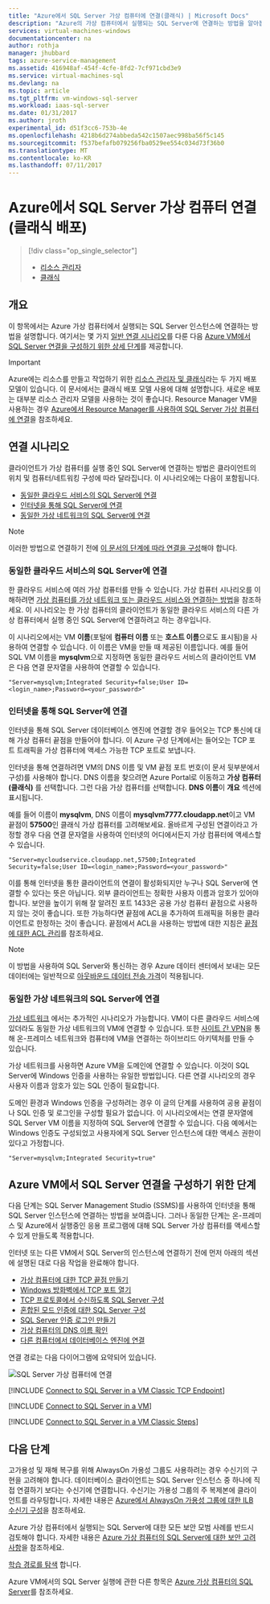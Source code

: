 ```yaml
---
title: "Azure에서 SQL Server 가상 컴퓨터에 연결(클래식) | Microsoft Docs"
description: "Azure의 가상 컴퓨터에서 실행되는 SQL Server에 연결하는 방법을 알아봅니다. 이 항목에서는 클래식 배포 모드를 사용합니다. 시나리오는 네트워킹 구성 및 클라이언트의 위치에 따라 다릅니다."
services: virtual-machines-windows
documentationcenter: na
author: rothja
manager: jhubbard
tags: azure-service-management
ms.assetid: 416948af-454f-4cfe-8fd2-7cf971cbd3e9
ms.service: virtual-machines-sql
ms.devlang: na
ms.topic: article
ms.tgt_pltfrm: vm-windows-sql-server
ms.workload: iaas-sql-server
ms.date: 01/31/2017
ms.author: jroth
experimental_id: d51f3cc6-753b-4e
ms.openlocfilehash: 4218b6d274abbeda542c1507aec998ba56f5c145
ms.sourcegitcommit: f537befafb079256fba0529ee554c034d73f36b0
ms.translationtype: MT
ms.contentlocale: ko-KR
ms.lasthandoff: 07/11/2017
---
```

# <a name="connect-to-a-sql-server-virtual-machine-on-azure-classic-deployment"></a>Azure에서 SQL Server 가상 컴퓨터 연결(클래식 배포)
> [!div class="op_single_selector"]
> * [리소스 관리자](../sql/virtual-machines-windows-sql-connect.md)
> * [클래식](../classic/sql-connect.md)
> 
> 

## <a name="overview"></a>개요
이 항목에서는 Azure 가상 컴퓨터에서 실행되는 SQL Server 인스턴스에 연결하는 방법을 설명합니다. 여기서는 몇 가지 [일반 연결 시나리오](#connection-scenarios)를 다룬 다음 [Azure VM에서 SQL Server 연결을 구성하기 위한 상세 단계](#steps-for-configuring-sql-server-connectivity-in-an-azure-vm)를 제공합니다.

> [!IMPORTANT] 
> Azure에는 리소스를 만들고 작업하기 위한 [리소스 관리자 및 클래식](../../../azure-resource-manager/resource-manager-deployment-model.md)라는 두 가지 배포 모델이 있습니다. 이 문서에서는 클래식 배포 모델 사용에 대해 설명합니다. 새로운 배포는 대부분 리소스 관리자 모델을 사용하는 것이 좋습니다. Resource Manager VM을 사용하는 경우 [Azure에서 Resource Manager를 사용하여 SQL Server 가상 컴퓨터에 연결](../sql/virtual-machines-windows-sql-connect.md)을 참조하세요.

## <a name="connection-scenarios"></a>연결 시나리오
클라이언트가 가상 컴퓨터를 실행 중인 SQL Server에 연결하는 방법은 클라이언트의 위치 및 컴퓨터/네트워킹 구성에 따라 달라집니다. 이 시나리오에는 다음이 포함됩니다.

* [동일한 클라우드 서비스의 SQL Server에 연결](#connect-to-sql-server-in-the-same-cloud-service)
* [인터넷을 통해 SQL Server에 연결](#connect-to-sql-server-over-the-internet)
* [동일한 가상 네트워크의 SQL Server에 연결](#connect-to-sql-server-in-the-same-virtual-network)

> [!NOTE]
> 이러한 방법으로 연결하기 전에 [이 문서의 단계에 따라 연결을 구성](#steps-for-configuring-sql-server-connectivity-in-an-azure-vm)해야 합니다.
> 
> 

### <a name="connect-to-sql-server-in-the-same-cloud-service"></a>동일한 클라우드 서비스의 SQL Server에 연결
한 클라우드 서비스에 여러 가상 컴퓨터를 만들 수 있습니다. 가상 컴퓨터 시나리오를 이해하려면 [가상 컴퓨터를 가상 네트워크 또는 클라우드 서비스와 연결하는 방법](../classic/connect-vms.md#connect-vms-in-a-standalone-cloud-service)을 참조하세요. 이 시나리오는 한 가상 컴퓨터의 클라이언트가 동일한 클라우드 서비스의 다른 가상 컴퓨터에서 실행 중인 SQL Server에 연결하려고 하는 경우입니다.

이 시나리오에서는 VM **이름**(포털에 **컴퓨터 이름** 또는 **호스트 이름**으로도 표시됨)을 사용하여 연결할 수 있습니다. 이 이름은 VM을 만들 때 제공된 이름입니다. 예를 들어 SQL VM 이름을 **mysqlvm**으로 지정하면 동일한 클라우드 서비스의 클라이언트 VM은 다음 연결 문자열을 사용하여 연결할 수 있습니다.

    "Server=mysqlvm;Integrated Security=false;User ID=<login_name>;Password=<your_password>"

### <a name="connect-to-sql-server-over-the-internet"></a>인터넷을 통해 SQL Server에 연결 
인터넷을 통해 SQL Server 데이터베이스 엔진에 연결할 경우 들어오는 TCP 통신에 대해 가상 컴퓨터 끝점을 만들어야 합니다. 이 Azure 구성 단계에서는 들어오는 TCP 포트 트래픽을 가상 컴퓨터에 액세스 가능한 TCP 포트로 보냅니다.

인터넷을 통해 연결하려면 VM의 DNS 이름 및 VM 끝점 포트 번호(이 문서 뒷부분에서 구성)를 사용해야 합니다. DNS 이름을 찾으려면 Azure Portal로 이동하고 **가상 컴퓨터(클래식)** 를 선택합니다. 그런 다음 가상 컴퓨터를 선택합니다. **DNS 이름**이 **개요** 섹션에 표시됩니다.

예를 들어 이름이 **mysqlvm**, DNS 이름이 **mysqlvm7777.cloudapp.net**이고 VM 끝점이 **57500**인 클래식 가상 컴퓨터를 고려해보세요. 올바르게 구성된 연결이라고 가정할 경우 다음 연결 문자열을 사용하여 인터넷의 어디에서든지 가상 컴퓨터에 액세스할 수 있습니다.

    "Server=mycloudservice.cloudapp.net,57500;Integrated Security=false;User ID=<login_name>;Password=<your_password>"

이를 통해 인터넷을 통한 클라이언트의 연결이 활성화되지만 누구나 SQL Server에 연결할 수 있다는 뜻은 아닙니다. 외부 클라이언트는 정확한 사용자 이름과 암호가 있어야 합니다. 보안을 높이기 위해 잘 알려진 포트 1433은 공용 가상 컴퓨터 끝점으로 사용하지 않는 것이 좋습니다. 또한 가능하다면 끝점에 ACL을 추가하여 트래픽을 허용한 클라이언트로  한정하는 것이 좋습니다. 끝점에서 ACL을 사용하는 방법에 대한 지침은 [끝점에 대한 ACL 관리](../classic/setup-endpoints.md#manage-the-acl-on-an-endpoint)를 참조하세요.

> [!NOTE]
> 이 방법을 사용하여 SQL Server와 통신하는 경우 Azure 데이터 센터에서 보내는 모든 데이터에는 일반적으로 [아웃바운드 데이터 전송 가격](https://azure.microsoft.com/pricing/details/data-transfers/)이 적용됩니다.
> 
> 

### <a name="connect-to-sql-server-in-the-same-virtual-network"></a>동일한 가상 네트워크의 SQL Server에 연결
[가상 네트워크](../../../virtual-network/virtual-networks-overview.md) 에서는 추가적인 시나리오가 가능합니다. VM이 다른 클라우드 서비스에 있더라도 동일한 가상 네트워크의 VM에 연결할 수 있습니다. 또한 [사이트 간 VPN](../../../vpn-gateway/vpn-gateway-site-to-site-create.md)을 통해 온-프레미스 네트워크와 컴퓨터에 VM을 연결하는 하이브리드 아키텍처를 만들 수 있습니다.

가상 네트워크를 사용하면 Azure VM을 도메인에 연결할 수 있습니다. 이것이 SQL Server에 Windows 인증을 사용하는 유일한 방법입니다. 다른 연결 시나리오의 경우 사용자 이름과 암호가 있는 SQL 인증이 필요합니다.

도메인 환경과 Windows 인증을 구성하려는 경우 이 글의 단계를 사용하여 공용 끝점이나 SQL 인증 및 로그인을 구성할 필요가 없습니다. 이 시나리오에서는 연결 문자열에 SQL Server VM 이름을 지정하여 SQL Server에 연결할 수 있습니다. 다음 예에서는 Windows 인증도 구성되었고 사용자에게 SQL Server 인스턴스에 대한 액세스 권한이 있다고 가정합니다.

    "Server=mysqlvm;Integrated Security=true"

## <a name="steps-for-configuring-sql-server-connectivity-in-an-azure-vm"></a>Azure VM에서 SQL Server 연결을 구성하기 위한 단계
다음 단계는 SQL Server Management Studio (SSMS)를 사용하여 인터넷을 통해 SQL Server 인스턴스에 연결하는 방법을 보여줍니다. 그러나 동일한 단계는 온-프레미스 및 Azure에서 실행중인 응용 프로그램에 대해 SQL Server 가상 컴퓨터를 액세스할 수 있게 만들도록 적용합니다.

인터넷 또는 다른 VM에서 SQL Server의 인스턴스에 연결하기 전에 먼저 아래의 섹션에 설명된 대로 다음 작업을 완료해야 합니다.

* [가상 컴퓨터에 대한 TCP 끝점 만들기](#create-a-tcp-endpoint-for-the-virtual-machine)
* [Windows 방화벽에서 TCP 포트 열기](#open-tcp-ports-in-the-windows-firewall-for-the-default-instance-of-the-database-engine)
* [TCP 프로토콜에서 수신하도록 SQL Server 구성](#configure-sql-server-to-listen-on-the-tcp-protocol)
* [혼합된 모드 인증에 대한 SQL Server 구성](#configure-sql-server-for-mixed-mode-authentication)
* [SQL Server 인증 로그인 만들기](#create-sql-server-authentication-logins)
* [가상 컴퓨터의 DNS 이름 확인](#determine-the-dns-name-of-the-virtual-machine)
* [다른 컴퓨터에서 데이터베이스 엔진에 연결](#connect-to-the-database-engine-from-another-computer)

연결 경로는 다음 다이어그램에 요약되어 있습니다.

![SQL Server 가상 컴퓨터에 연결](../../../../includes/media/virtual-machines-sql-server-connection-steps/SQLServerinVMConnectionMap.png)

[!INCLUDE [Connect to SQL Server in a VM Classic TCP Endpoint](../../../../includes/virtual-machines-sql-server-connection-steps-classic-tcp-endpoint.md)]

[!INCLUDE [Connect to SQL Server in a VM](../../../../includes/virtual-machines-sql-server-connection-steps.md)]

[!INCLUDE [Connect to SQL Server in a VM Classic Steps](../../../../includes/virtual-machines-sql-server-connection-steps-classic.md)]

## <a name="next-steps"></a>다음 단계
고가용성 및 재해 복구를 위해 AlwaysOn 가용성 그룹도 사용하려는 경우 수신기의 구현을 고려해야 합니다. 데이터베이스 클라이언트는 SQL Server 인스턴스 중 하나에 직접 연결하기 보다는 수신기에 연결합니다. 수신기는 가용성 그룹의 주 복제본에 클라이언트를 라우팅합니다. 자세한 내용은 [Azure에서 AlwaysOn 가용성 그룹에 대한 ILB 수신기 구성](../classic/ps-sql-int-listener.md)을 참조하세요.

Azure 가상 컴퓨터에서 실행되는 SQL Server에 대한 모든 보안 모범 사례를 반드시 검토해야 합니다. 자세한 내용은 [Azure 가상 컴퓨터의 SQL Server에 대한 보안 고려 사항](../sql/virtual-machines-windows-sql-security.md)을 참조하세요.

[학습 경로를 탐색](https://azure.microsoft.com/documentation/learning-paths/sql-azure-vm/) 합니다. 

Azure VM에서의 SQL Server 실행에 관한 다른 항목은 [Azure 가상 컴퓨터의 SQL Server](../sql/virtual-machines-windows-sql-server-iaas-overview.md)를 참조하세요.

